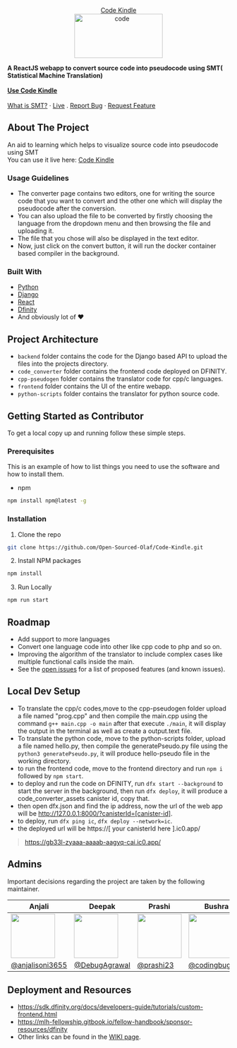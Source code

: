 <!-- PROJECT LOGO -->
<p align="center">
  <a href="https://github.com/Open-Sourced-Olaf/Code-Kindle/">
    Code Kindle<br/>
    <img src="https://i.ibb.co/d6c1zfT/code.png" alt="code" height="100" width="200">
  </a>

  <p align="center">
  
   **A ReactJS webapp to convert source code into pseudocode using SMT( Statistical Machine Translation)**
    <br /><br />
    <a href="https://gb33l-zyaaa-aaaab-aagyq-cai.ic0.app/"><strong>Use Code Kindle</strong></a>
    <br />
    <br />
    <a href="https://en.wikipedia.org/wiki/Statistical_machine_translation">What is SMT?</a>
    ·
    <a href="https://gb33l-zyaaa-aaaab-aagyq-cai.ic0.app/">Live</a>
    .
    <a href="https://github.com/Open-Sourced-Olaf/Code-Kindle/issues">Report Bug</a>
    ·
    <a href="https://github.com/Open-Sourced-Olaf/Code-Kindle/issues">Request Feature</a>
  </p>
</p>


<!-- ABOUT THE PROJECT -->

## About The Project

An aid to learning which helps to visualize source code into pseudocode using SMT 
<br/>
You can  use it live here: <a href="https://gb33l-zyaaa-aaaab-aagyq-cai.ic0.app/">Code Kindle</a>

<!-- Usage Guidelines -->
### Usage Guidelines 

- The converter page contains two editors, one for writing the source code that you want to convert and the other one which will display the
pseudocode after the conversion.
- You can also upload the file to be converted by firstly choosing the language from the dropdown menu and then browsing the file and uploading it.
- The file that you chose will also be displayed in the text editor.
- Now, just click on the convert button, it will run the docker container based compiler in the background.

### Built With

- [Python](https://www.python.org/)
- [Django](https://www.djangoproject.com/)
- [React](https://reactjs.org/)
- [Dfinity](https://dfinity.org/)
- And obviously lot of ❤️



<!-- Project Breakdown -->
## Project Architecture 

- `backend` folder contains the code for the Django based API to upload the files into the projects directory.
- `code_converter` folder contains the frontend code deployed on DFINITY.
- `cpp-pseudogen` folder contains the translator code for cpp/c languages.
- `frontend` folder contains the UI of the entire webapp.
- `python-scripts` folder contains the translator for python source code.



<!-- GETTING STARTED -->

## Getting Started as Contributor

To get a local copy up and running follow these simple steps.

### Prerequisites

This is an example of how to list things you need to use the software and how to install them.

- npm

```sh
npm install npm@latest -g
```

### Installation

1. Clone the repo

```sh
git clone https://github.com/Open-Sourced-Olaf/Code-Kindle.git
```

2. Install NPM packages

```sh
npm install
```
3. Run Locally

```sh
npm run start
```
<!-- ROADMAP -->

## Roadmap

- Add support to more languages
- Convert one language code into other like cpp code to php and so on.
- Improving the algorithm of the translator to include complex cases like multiple functional calls inside the main.
- See the [open issues](https://github.com/Open-Sourced-Olaf/Code-Kindle/issues) for a list of proposed features (and known issues).



<!-- CONTRIBUTING -->

## Local Dev Setup

- To translate the cpp/c codes,move to the cpp-pseudogen folder upload a file named "prog.cpp" and then compile the main.cpp using the command
 `g++ main.cpp -o main` after that execute `./main`, it will display the output in the terminal as well as create a output.text file.
 - To translate the python code, move to the python-scripts folder, upload a file named hello.py, then compile the generatePseudo.py file using the
   `python3 generatePseudo.py`, it will produce hello-pseudo file in the working directory.
  - to run the frontend code, move to the frontend directory and run `npm i` followed by `npm start`.
 - to deploy and run the code on DFINITY, run `dfx start --background` to start the server in the background, then run `dfx deploy`, it will produce a      code_converter_assets canister id, copy that.
 - then open dfx.json and find the ip address, now the url of the web app will be http://127.0.0.1:8000/?canisterId=[canister-id].
 - to deploy, run `dfx ping ic`, `dfx deploy --network=ic`.
 - the deployed url will be https://[ your canisterId here ].ic0.app/ 
 > https://gb33l-zyaaa-aaaab-aagyq-cai.ic0.app/


## Admins
Important decisions regarding the project are taken by the following maintainer.

| Anjali  | Deepak | Prashi | Bushra | Yvon Manzi |
|---|---|---|---|---|
| <img  height="100" width="100" src="https://avatars.githubusercontent.com/u/51020896?v=4">  | <img  height="100" width="100" src="https://avatars.githubusercontent.com/u/64848982?v=4">   | <img  height="100" width="100" src="https://avatars.githubusercontent.com/u/40317432?v=4">   | <img  height="100" width="100" src="https://avatars.githubusercontent.com/u/45208821?v=4">   | <img  height="100" width="100" src="https://avatars.githubusercontent.com/u/46822938?v=4">   |
| [@anjalisoni3655](https://github.com/anjalisoni3655)  | [@DebugAgrawal](https://github.com/DebugAgrawal/)  | [@prashi23](https://github.com/prashi23) | [@codingbug671](codingbug671)  | [@yvonmanzi](https://github.com/yvonmanzi)  |



## Deployment and Resources
- https://sdk.dfinity.org/docs/developers-guide/tutorials/custom-frontend.html
- https://mlh-fellowship.gitbook.io/fellow-handbook/sponsor-resources/dfinity
- Other links can be found in the [WIKI page](https://github.com/Open-Sourced-Olaf/Code-Kindle/wiki).



